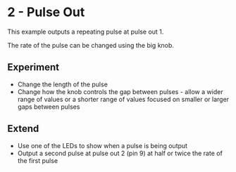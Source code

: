 # 2 - Pulse Out
This example outputs a repeating pulse at pulse out 1.

The rate of the pulse can be changed using the big knob.

## Experiment
- Change the length of the pulse
- Change how the knob controls the gap between pulses - allow a wider range of values or a shorter range of values focused on smaller or larger gaps between pulses

## Extend
- Use one of the LEDs to show when a pulse is being output
- Output a second pulse at pulse out 2 (pin 9) at half or twice the rate of the first pulse
